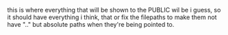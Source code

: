 this is where everything that will be shown to the PUBLIC wil be i guess, so it should have everything i think, that or fix the filepaths to make them not have ".." but absolute paths when they're being pointed to.

